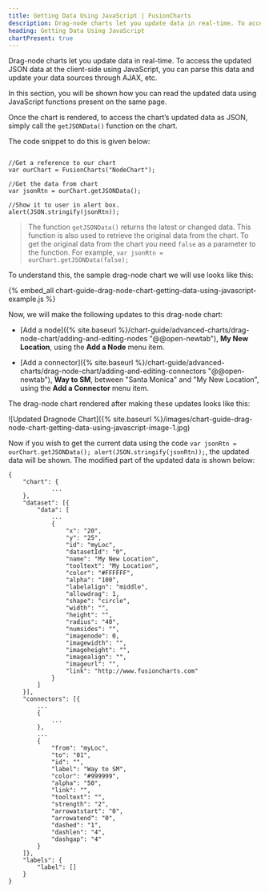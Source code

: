 ```yaml
---
title: Getting Data Using JavaScript | FusionCharts
description: Drag-node charts let you update data in real-time. To access the updated JSON data at the client-side using JavaScript, you can parse this data and update your data sources through AJAX, etc.
heading: Getting Data Using JavaScript
chartPresent: true
---
```


Drag-node charts let you update data in real-time. To access the updated JSON data at the client-side using JavaScript, you can parse this data and update your data sources through AJAX, etc.

In this section, you will be shown how you can read the updated data using JavaScript functions present on the same page.

Once the chart is rendered, to access the chart’s updated data as JSON, simply call the `getJSONData()` function on the chart.

The code snippet to do this is given below:

```

//Get a reference to our chart
var ourChart = FusionCharts("NodeChart");

//Get the data from chart
var jsonRtn = ourChart.getJSONData();

//Show it to user in alert box.
alert(JSON.stringify(jsonRtn));

```

> The function `getJSONData()` returns the latest or changed data. This function is also used to retrieve the original data from the chart. To get the original data from the chart you need `false` as a parameter to the function. For example, `var jsonRtn = ourChart.getJSONData(false);` </p>

To understand this, the sample drag-node chart we will use looks like this:

{% embed_all chart-guide-drag-node-chart-getting-data-using-javascript-example.js %}





Now, we will make the following updates to this drag-node chart:

* [Add a node]({% site.baseurl %}/chart-guide/advanced-charts/drag-node-chart/adding-and-editing-nodes "@@open-newtab"), __My New Location__, using the __Add a Node__ menu item.

* [Add a connector]({% site.baseurl %}/chart-guide/advanced-charts/drag-node-chart/adding-and-editing-connectors "@@open-newtab"), __Way to SM__, between "Santa Monica" and "My New Location", using the __Add a Connector__ menu item.


The drag-node chart rendered after making these updates looks like this:

 ![Updated Dragnode Chart]({% site.baseurl %}/images/chart-guide-drag-node-chart-getting-data-using-javascript-image-1.jpg)

Now if you wish to get the current data using the code `var jsonRtn = ourChart.getJSONData(); alert(JSON.stringify(jsonRtn));`, the updated data will be shown. The modified part of the updated data is shown below:

```
{
    "chart": {
            ...
    },
    "dataset": [{
        "data": [
            ...
            {
                "x": "20",
                "y": "25",
                "id": "myLoc",
                "datasetId": "0",
                "name": "My New Location",
                "tooltext": "My Location",
                "color": "#FFFFFF",
                "alpha": "100",
                "labelalign": "middle",
                "allowdrag": 1,
                "shape": "circle",
                "width": "",
                "height": "",
                "radius": "40",
                "numsides": "",
                "imagenode": 0,
                "imagewidth": "",
                "imageheight": "",
                "imagealign": "",
                "imageurl": "",
                "link": "http://www.fusioncharts.com"
            }
        ]
    }],
    "connectors": [{
        ...
        {
            ...
        },
        ...
        {
            "from": "myLoc",
            "to": "01",
            "id": "",
            "label": "Way to SM",
            "color": "#999999",
            "alpha": "50",
            "link": "",
            "tooltext": "",
            "strength": "2",
            "arrowatstart": "0",
            "arrowatend": "0",
            "dashed": "1",
            "dashlen": "4",
            "dashgap": "4"
        }
    ]},
    "labels": {
        "label": []
    }
}

```